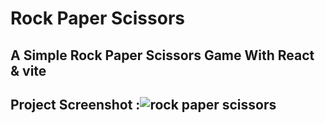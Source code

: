 # Rock Paper Scissors

## A Simple Rock Paper Scissors Game With React & vite

## Project Screenshot :![rock paper scissors](https://github.com/NoumanIsmail/rock-paper-scissors/assets/106505606/420e8b5a-b6d5-491e-8c77-ca87d6707c1a)

